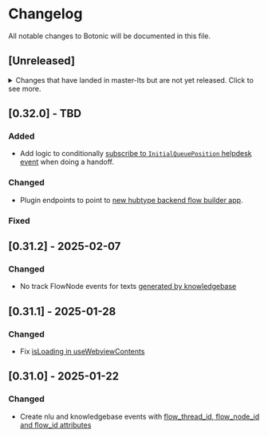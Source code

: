 # Changelog

All notable changes to Botonic will be documented in this file.

## [Unreleased]

<details>
  <summary>
    Changes that have landed in master-lts but are not yet released.
    Click to see more.
  </summary>
  
## [0.31.x] - 2025-mm-dd

### Added

### Changed

### Fixed

</details>

## [0.32.0] - TBD

### Added

- Add logic to conditionally [subscribe to `InitialQueuePosition` helpdesk event](https://github.com/hubtype/botonic/pull/2975) when doing a handoff.

### Changed

- Plugin endpoints to point to [new hubtype backend flow builder app](https://github.com/hubtype/botonic/pull/2972).

### Fixed

## [0.31.2] - 2025-02-07

### Changed

- No track FlowNode events for texts [generated by knowledgebase](https://github.com/hubtype/botonic/pull/2977)

## [0.31.1] - 2025-01-28

### Changed

- Fix [isLoading in useWebviewContents](https://github.com/hubtype/botonic/pull/2973)

## [0.31.0] - 2025-01-22

### Changed

- Create nlu and knowledgebase events with [flow_thread_id, flow_node_id and flow_id attributes](https://github.com/hubtype/botonic/pull/2960)
